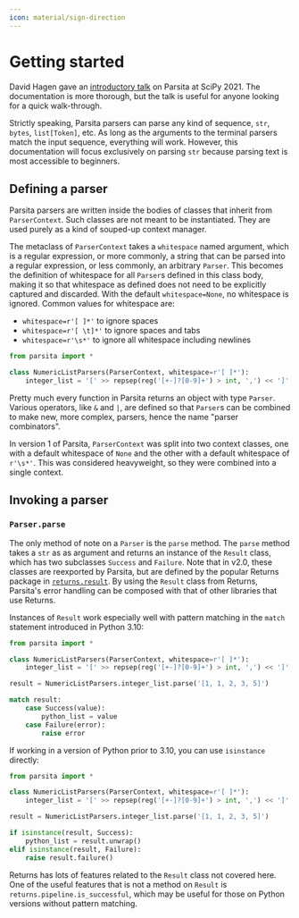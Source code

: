 ```yaml
---
icon: material/sign-direction
---
```


# Getting started

David Hagen gave an [introductory talk](https://www.youtube.com/watch?v=9JSGGSRgUcw) on Parsita at SciPy 2021. The documentation is more thorough, but the talk is useful for anyone looking for a quick walk-through.

Strictly speaking, Parsita parsers can parse any kind of sequence, `str`, `bytes`, `list[Token]`, etc. As long as the arguments to the terminal parsers match the input sequence, everything will work. However, this documentation will focus exclusively on parsing `str` because parsing text is most accessible to beginners.

## Defining a parser

Parsita parsers are written inside the bodies of classes that inherit from `ParserContext`. Such classes are not meant to be instantiated. They are used purely as a kind of souped-up context manager.

The metaclass of `ParserContext` takes a `whitespace` named argument, which is a regular expression, or more commonly, a string that can be parsed into a regular expression, or less commonly, an arbitrary `Parser`. This becomes the definition of whitespace for all `Parser`s defined in this class body, making it so that whitespace as defined does not need to be explicitly captured and discarded. With the default `whitespace=None`, no whitespace is ignored. Common values for whitespace are:

* `whitespace=r'[ ]*'` to ignore spaces
* `whitespace=r'[ \t]*'` to ignore spaces and tabs
* `whitespace=r'\s*'` to ignore all whitespace including newlines

```python
from parsita import *

class NumericListParsers(ParserContext, whitespace=r'[ ]*'):
    integer_list = '[' >> repsep(reg('[+-]?[0-9]+') > int, ',') << ']'
```

Pretty much every function in Parsita returns an object with type `Parser`. Various operators, like `&` and `|`, are defined so that `Parser`s can be combined to make new, more complex, parsers, hence the name "parser combinators".

In version 1 of Parsita, `ParserContext` was split into two context classes, one with a default whitespace of `None` and the other with a default whitespace of `r'\s*'`. This was considered heavyweight, so they were combined into a single context.

## Invoking a parser

### `Parser.parse`

The only method of note on a `Parser` is the `parse` method. The `parse` method takes a `str` as as argument and returns an instance of the `Result` class, which has two subclasses `Success` and `Failure`. Note that in v2.0, these classes are reexported by Parsita, but are defined by the popular Returns package in [`returns.result`](https://returns.readthedocs.io/en/latest/pages/result.html). By using the `Result` class from Returns, Parsita's error handling can be composed with that of other libraries that use Returns.

Instances of `Result` work especially well with pattern matching in the `match` statement introduced in Python 3.10:

```python
from parsita import *

class NumericListParsers(ParserContext, whitespace=r'[ ]*'):
    integer_list = '[' >> repsep(reg('[+-]?[0-9]+') > int, ',') << ']'

result = NumericListParsers.integer_list.parse('[1, 1, 2, 3, 5]')

match result:
    case Success(value):
        python_list = value
    case Failure(error):
        raise error
```

If working in a version of Python prior to 3.10, you can use `isinstance` directly:

```python
from parsita import *

class NumericListParsers(ParserContext, whitespace=r'[ ]*'):
    integer_list = '[' >> repsep(reg('[+-]?[0-9]+') > int, ',') << ']'

result = NumericListParsers.integer_list.parse('[1, 1, 2, 3, 5]')

if isinstance(result, Success):
    python_list = result.unwrap()
elif isinstance(result, Failure):
    raise result.failure()
```

Returns has lots of features related to the `Result` class not covered here. One of the useful features that is not a method on `Result` is `returns.pipeline.is_successful`, which may be useful for those on Python versions without pattern matching.
